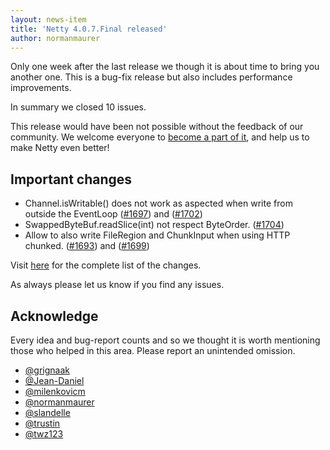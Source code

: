```yaml
---
layout: news-item
title: 'Netty 4.0.7.Final released'
author: normanmaurer
---
```

Only one week after the last release we though it is about time to bring you another one. This is a bug-fix release but also includes performance improvements. 

In summary we closed 10 issues.

This release would have been not possible without the feedback of our community. We welcome everyone to [become a part of it](http://netty.io/community.html), and help us to make Netty even better!

## Important changes
* Channel.isWritable() does not work as aspected when write from outside the EventLoop ([#1697](https://github.com/netty/netty/issues/1697)) and ([#1702](https://github.com/netty/netty/pull/1702))
* SwappedByteBuf.readSlice(int) not respect ByteOrder. ([#1704](https://github.com/netty/netty/issues/1704))
* Allow to also write FileRegion and ChunkInput when using HTTP chunked. ([#1693](https://github.com/netty/netty/issues/1693)) and ([#1699](https://github.com/netty/netty/pull/1699))

Visit [here](https://github.com/netty/netty/issues?milestone=67&page=1&state=closed) for the complete list of the changes.

As always please let us know if you find any issues.

## Acknowledge

Every idea and bug-report counts and so we thought it is worth mentioning those who helped in this area. Please report an unintended omission.

* [@grignaak](https://github.com/grignaak)
* [@Jean-Daniel](https://github.com/Jean-Daniel)
* [@milenkovicm](https://github.com/milenkovicm)
* [@normanmaurer](https://github.com/normanmaurer)
* [@slandelle](https://github.com/slandelle)
* [@trustin](https://github.com/trustin)
* [@twz123](https://github.com/twz123)
